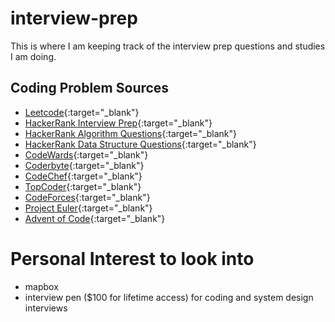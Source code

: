 # interview-prep
This is where I am keeping track of the interview prep questions and studies I am doing.

## Coding Problem Sources
* [Leetcode](https://leetcode.com/problemset/algorithms/?page=1&status=NOT_STARTED&sorting=W3sic29ydE9yZGVyIjoiREVTQ0VORElORyIsIm9yZGVyQnkiOiJBQ19SQVRFIn1d&difficulty=EASY){:target="_blank"}
* [HackerRank Interview Prep](https://www.hackerrank.com/interview/interview-preparation-kit){:target="_blank"}
* [HackerRank Algorithm Questions](https://www.hackerrank.com/domains/data-structures?filters%5Bstatus%5D%5B%5D=unsolved&filters%5Bdifficulty%5D%5B%5D=easy&filters%5Bdifficulty%5D%5B%5D=medium){:target="_blank"}
* [HackerRank Data Structure Questions](https://www.hackerrank.com/domains/algorithms?filters%5Bstatus%5D%5B%5D=unsolved&filters%5Bdifficulty%5D%5B%5D=easy&filters%5Bdifficulty%5D%5B%5D=medium){:target="_blank"}
* [CodeWards](https://www.codewars.com/){:target="_blank"}
* [Coderbyte](https://coderbyte.com/){:target="_blank"}
* [CodeChef](https://www.codechef.com/){:target="_blank"}
* [TopCoder](https://www.topcoder.com/challenges/?tracks[DS]=true&tracks[Des]=true&tracks[Dev]=true&tracks[QA]=true&types[]=CH&types[]=F2F&types[]=TSK){:target="_blank"}
* [CodeForces](https://codeforces.com/){:target="_blank"}
* [Project Euler](https://projecteuler.net/archives){:target="_blank"}
* [Advent of Code](https://adventofcode.com){:target="_blank"}

# Personal Interest to look into
- mapbox
- interview pen ($100 for lifetime access) for coding and system design interviews
